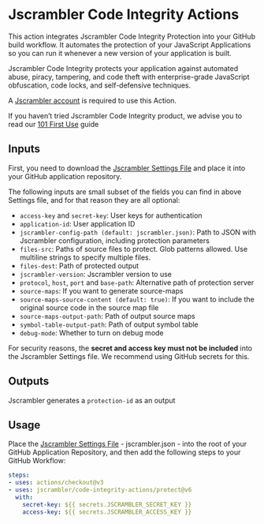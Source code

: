 # Jscrambler Code Integrity Actions

This action integrates Jscrambler Code Integrity Protection into your GitHub build workflow. It automates the protection of your JavaScript Applications so you can run it whenever a new version of your application is built.

Jscrambler Code Integrity protects your application against automated abuse, piracy, tampering, and code theft with enterprise-grade JavaScript obfuscation, code locks, and self-defensive techniques. 

A [Jscrambler account](https://jscrambler.com/signup) is required to use this Action. 

If you haven’t tried Jscrambler Code Integrity product, we advise you to read our [101 First Use](https://blog.jscrambler.com/jscrambler-101-first-use/) guide

## Inputs

First, you need to download the [Jscrambler Settings File](https://docs.jscrambler.com/code-integrity/getting-started#download-your-transformations-and-use-with-api) and place it into your GitHub application repository.  

The following inputs are small subset of the fields you can find in above Settings file, and for that reason they are all optional:

  * `access-key` and `secret-key`: User keys for authentication
  * `application-id`: User application ID
  * `jscrambler-config-path (default: jscrambler.json)`: Path to JSON with Jscrambler configuration, including protection parameters
  * `files-src`: Paths of source files to protect. Glob patterns allowed. Use multiline strings to specify multiple files.
  * `files-dest`: Path of protected output
  * `jscrambler-version`: Jscrambler version to use
  * `protocol`, `host`, `port` and `base-path`: Alternative path of protection server
  * `source-maps`: If you want to generate source-maps
  * `source-maps-source-content (default: true)`: If you want to include the original source code in the source map file
  * `source-maps-output-path`: Path of output source maps
  * `symbol-table-output-path`: Path of output symbol table
  * `debug-mode`: Whether to turn on debug mode

For security reasons, the **secret and access key must not be included** into the Jscrambler Settings file. We recommend using GitHub secrets for this.

## Outputs

Jscrambler generates a `protection-id` as an output

## Usage

Place the [Jscrambler Settings File](https://docs.jscrambler.com/code-integrity/getting-started#download-your-transformations-and-use-with-api) - jscrambler.json - into the root of your GitHub Application Repository, and then add the following steps to your GitHub Workflow:  

```yaml
steps:
- uses: actions/checkout@v3
- uses: jscrambler/code-integrity-actions/protect@v6
  with:
    secret-key: ${{ secrets.JSCRAMBLER_SECRET_KEY }}
    access-key: ${{ secrets.JSCRAMBLER_ACCESS_KEY }}
```
